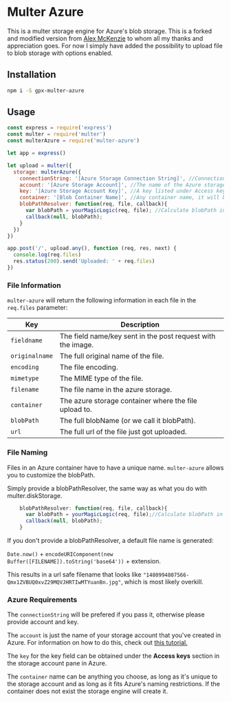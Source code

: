 # Multer Azure
This is a multer storage engine for Azure's blob storage. This is a forked and modified version from [Alex McKenzie](https://github.com/mckalexee/multer-azure) to whom all my thanks and appreciation goes. 
For now I simply have added the possibility to upload file to blob storage with options enabled.

## Installation
```sh
npm i -S gpx-multer-azure
```

## Usage
```javascript
const express = require('express')
const multer = require('multer')
const multerAzure = require('multer-azure')

let app = express()

let upload = multer({ 
  storage: multerAzure({
    connectionString: '[Azure Storage Connection String]', //Connection String for azure storage account, this one is prefered if you specified, fallback to account and key if not.
    account: '[Azure Storage Account]', //The name of the Azure storage account
    key: '[Azure Storage Account Key]', //A key listed under Access keys in the storage account pane
    container: '[Blob Container Name]', //Any container name, it will be created if it doesn't exist
    blobPathResolver: function(req, file, callback){
      var blobPath = yourMagicLogic(req, file); //Calculate blobPath in your own way.
      callback(null, blobPath);
    }
  })
})

app.post('/', upload.any(), function (req, res, next) {
  console.log(req.files)
  res.status(200).send('Uploaded: ' + req.files)
})
```

### File Information
`multer-azure` will return the following information in each file in the `req.files` parameter:

Key|Description
---|---
`fieldname`| The field name/key sent in the post request with the image.
`originalname`| The full original name of the file.
`encoding`| The file encoding.
`mimetype`| The MIME type of the file.
`filename`| The file name in the azure storage.
`container` | The azure storage container where the file upload to.
`blobPath` | The full blobName (or we call it blobPath).
`url` | The full url of the file just got uploaded.

### File Naming

Files in an Azure container have to have a unique name. `multer-azure` allows you to customize the blobPath.

Simply provide a blobPathResolver, the same way as what you do with multer.diskStorage.

```javascript
    blobPathResolver: function(req, file, callback){
      var blobPath = yourMagicLogic(req, file);//Calculate blobPath in your own way.
      callback(null, blobPath);
    }
```

If you don't provide a blobPathResolver, a default file name is generated:

`Date.now()` + `encodeURIComponent(new Buffer([FILENAME]).toString('base64'))` + extension.

This results in a url safe filename that looks like `"1480994807566-Qmx1ZVBUQ0xvZ29MQVJHRTIwMTYuanBn.jpg"`, which is most likely overkill.

### Azure Requirements

The `connectionString` will be prefered if you pass it, otherwise please provide account and key.

The `account` is just the name of your storage account that you've created in Azure. For information on how to do this, check out [this tutorial.](https://docs.microsoft.com/en-us/azure/storage/storage-create-storage-account#create-a-storage-account)

The `key` for the key field can be obtained under the **Access keys** section in the storage account pane in Azure.

The `container` name can be anything you choose, as long as it's unique to the storage account and as long as it fits Azure's naming restrictions. If the container does not exist the storage engine will create it.